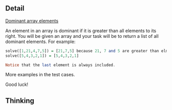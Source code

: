 ## Detail

[Dominant array elements](https://www.codewars.com/kata/5a04133e32b8b998dc000089)

An element in an array is dominant if it is greater than all elements to its right. You will be given an array and your task will be to return a list of all dominant elements. For example:

```haskell
solve([1,21,4,7,5]) = [21,7,5] because 21, 7 and 5 are greater than elments to their right. 
solve([5,4,3,2,1]) = [5,4,3,2,1]

Notice that the last element is always included.
```

More examples in the test cases.

Good luck!

## Thinking


